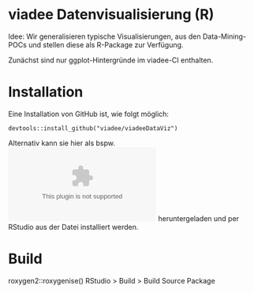 # viadee Datenvisualisierung (R)

Idee: Wir generalisieren typische Visualisierungen, aus den Data-Mining-POCs und stellen diese als R-Package zur Verfügung.

Zunächst sind nur ggplot-Hintergründe im viadee-CI enthalten.

# Installation
Eine Installation von GitHub ist, wie folgt möglich:

	devtools::install_github("viadee/viadeeDataViz")

Alternativ kann sie hier als bspw. ![viadeedataviz_0.1.0.tar.gz](viadeedataviz_0.1.0.tar.gz)  heruntergeladen und per RStudio aus der Datei installiert werden.

# Build
roxygen2::roxygenise()
RStudio > Build > Build Source Package

